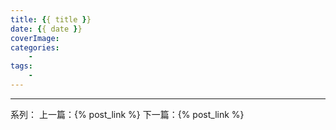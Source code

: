 ```yaml
---
title: {{ title }}
date: {{ date }}
coverImage: 
categories: 
    - 
tags: 
    - 
---
```

<!-- toc -->


<!-- more -->


---

系列：
上一篇：{% post_link  %}
下一篇：{% post_link  %}
